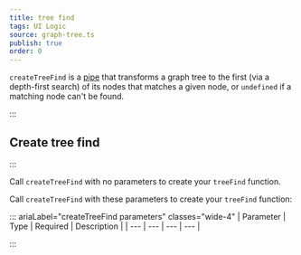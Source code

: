 ```yaml
---
title: tree find
tags: UI Logic
source: graph-tree.ts
publish: true
order: 0
---
```


`createTreeFind` is a [pipe](/docs/logic/pipes-overview) that transforms a graph tree to the first (via a depth-first search) of its nodes that matches a given node, or `undefined` if a matching node can't be found.


:::
## Create tree find
:::

Call `createTreeFind` with no parameters to create your `treeFind` function.

Call `createTreeFind` with these parameters to create your `treeFind` function:

::: ariaLabel="createTreeFind parameters" classes="wide-4"
| Parameter | Type | Required | Description |
| --- | --- | --- | --- |

:::

